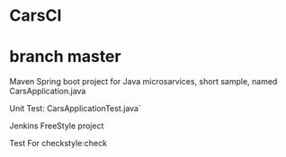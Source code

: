 # CarsCI

# branch master

Maven Spring boot project for Java microsarvices, short sample, named CarsApplication.java

Unit Test: CarsApplicationTest.java`

Jenkins FreeStyle project

Test For checkstyle:check

